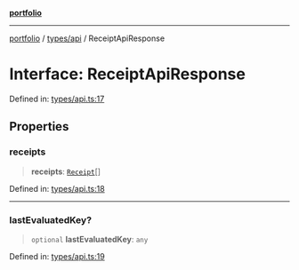 [**portfolio**](../../../README.md)

***

[portfolio](../../../modules.md) / [types/api](../README.md) / ReceiptApiResponse

# Interface: ReceiptApiResponse

Defined in: [types/api.ts:17](https://github.com/tnorlund/Portfolio/blob/0f1a2615fbcf22d3b322ebd7b9bcd6d2a7a5ac80/portfolio/types/api.ts#L17)

## Properties

### receipts

> **receipts**: [`Receipt`](Receipt.md)[]

Defined in: [types/api.ts:18](https://github.com/tnorlund/Portfolio/blob/0f1a2615fbcf22d3b322ebd7b9bcd6d2a7a5ac80/portfolio/types/api.ts#L18)

***

### lastEvaluatedKey?

> `optional` **lastEvaluatedKey**: `any`

Defined in: [types/api.ts:19](https://github.com/tnorlund/Portfolio/blob/0f1a2615fbcf22d3b322ebd7b9bcd6d2a7a5ac80/portfolio/types/api.ts#L19)
